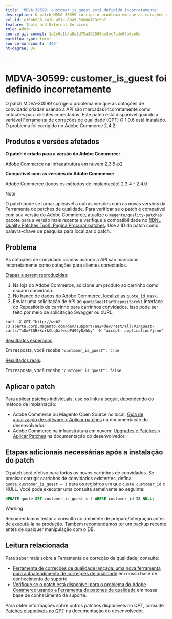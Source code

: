 ```yaml
---
title: 'MDVA-30599: customer_is_guest está definido incorretamente'
description: O patch MDVA-30599 corrige o problema em que as cotações de convidado criadas usando a API são marcadas incorretamente como cotações para clientes conectados. Este patch está disponível quando a [Ferramenta de correções de qualidade (QPT)](/help/announcements/adobe-commerce-announcements/magento-quality-patches-released-new-tool-to-self-serve-quality-patches.md) 1.0.6 está instalada. O problema foi corrigido no Adobe Commerce 2.4.2.
exl-id: e16bb926-241b-451e-89a5-33000f73c5b7
feature: Tools and External Services
role: Admin
source-git-commit: 1d2e0c1b4a8e3d79a362500ee3ec7bde84a6ce0d
workflow-type: tm+mt
source-wordcount: '446'
ht-degree: 0%

---
```


# MDVA-30599: customer_is_guest foi definido incorretamente

O patch MDVA-30599 corrige o problema em que as cotações de convidado criadas usando a API são marcadas incorretamente como cotações para clientes conectados. Este patch está disponível quando a variável [Ferramenta de correções de qualidade (QPT)](/help/announcements/adobe-commerce-announcements/magento-quality-patches-released-new-tool-to-self-serve-quality-patches.md) O 1.0.6 está instalado. O problema foi corrigido no Adobe Commerce 2.4.2.

## Produtos e versões afetados

**O patch é criado para a versão do Adobe Commerce:**

Adobe Commerce na infraestrutura em nuvem 2.3.5-p2

**Compatível com as versões do Adobe Commerce:**

Adobe Commerce (todos os métodos de implantação) 2.3.4 - 2.4.0

>[!NOTE]
>
>O patch pode se tornar aplicável a outras versões com as novas versões da Ferramenta de patches de qualidade. Para verificar se o patch é compatível com sua versão do Adobe Commerce, atualize o `magento/quality-patches` pacote para a versão mais recente e verifique a compatibilidade no [[!DNL Quality Patches Tool]: Página Procurar patches](https://devdocs.magento.com/quality-patches/tool.html#patch-grid). Use a ID do patch como palavra-chave de pesquisa para localizar o patch.

## Problema

As cotações de convidado criadas usando a API são marcadas incorretamente como cotações para clientes conectados.

<u>Etapas a serem reproduzidas</u>:

1. Na loja do Adobe Commerce, adicione um produto ao carrinho como usuário convidado.
1. No banco de dados do Adobe Commerce, localize as `quote_id_mask`.
1. Enviar uma solicitação de API ao `quoteGuestCartRepositoryV1` Interface do Repositório de carrinho para carrinhos convidados. Isso pode ser feito por meio de solicitação Swagger ou cURL.

```curl
curl -X GET "http://web2-73.sparta.corp.magento.com/dev/support/ee24dev/rest/all/V1/guest-carts/ToOwPtSBxkorkCLq6ztwupPd99y8zhky" -H "accept: application/json"
```

<u>Resultados esperados</u>:

Em resposta, você recebe `"customer_is_guest": true`

<u>Resultados reais</u>:

Em resposta, você recebe `"customer_is_guest": false`

## Aplicar o patch

Para aplicar patches individuais, use os links a seguir, dependendo do método de implantação:

* Adobe Commerce ou Magento Open Source no local: [Guia de atualização de software > Aplicar patches](https://devdocs.magento.com/guides/v2.4/comp-mgr/patching/mqp.html) na documentação do desenvolvedor.
* Adobe Commerce na infraestrutura em nuvem: [Upgrades e Patches > Aplicar Patches](https://devdocs.magento.com/cloud/project/project-patch.html) na documentação do desenvolvedor.

## Etapas adicionais necessárias após a instalação do patch

O patch será efetivo para todos os novos carrinhos de convidados. Se precisar corrigir carrinhos de convidados existentes, defina `quote.customer_is_guest = 1` para os registros em que `quote.customer_id` é NULL. Você pode executar uma consulta semelhante ao seguinte:

```sql
UPDATE quote SET customer_is_guest = 1 WHERE customer_id IS NULL;
```

>[!WARNING]
>
>Recomendamos testar a consulta no ambiente de preparo/integração antes de executá-la na produção. Também recomendamos ter um backup recente antes de qualquer manipulação com o DB.

## Leitura relacionada

Para saber mais sobre a Ferramenta de correção de qualidade, consulte:

* [Ferramenta de correções de qualidade lançada: uma nova ferramenta para autoatendimento de correções de qualidade](/help/announcements/adobe-commerce-announcements/magento-quality-patches-released-new-tool-to-self-serve-quality-patches.md) em nossa base de conhecimento de suporte.
* [Verifique se o patch está disponível para o problema do Adobe Commerce usando a Ferramenta de patches de qualidade](/help/support-tools/patches-available-in-qpt-tool/check-patch-for-magento-issue-with-magento-quality-patches.md) em nossa base de conhecimento de suporte.

Para obter informações sobre outros patches disponíveis no QPT, consulte [Patches disponíveis no QPT](https://devdocs.magento.com/quality-patches/tool.html#patch-grid) na documentação do desenvolvedor.
